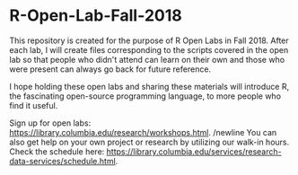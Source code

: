 # R-Open-Lab-Fall-2018
This repository is created for the purpose of R Open Labs in Fall 2018. After each lab, I will create files corresponding to the scripts covered in the open lab so that people who didn't attend can learn on their own and those who were present can always go back for future reference.

I hope holding these open labs and sharing these materials will introduce R, the fascinating open-source programming language, to more people who find it useful.

Sign up for open labs: https://library.columbia.edu/research/workshops.html.
/newline
You can also get help on your own project or research by utilizing our walk-in hours. Check the schedule here: https://library.columbia.edu/services/research-data-services/schedule.html.
